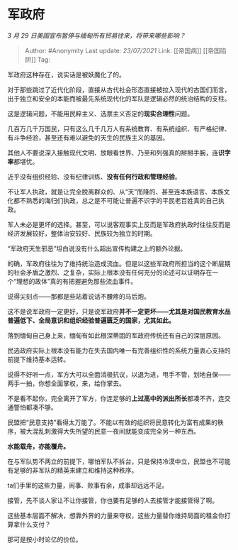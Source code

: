# 军政府
*3 月 29 日美国宣布暂停与缅甸所有贸易往来，将带来哪些影响？*

> Author: #Anonymity
> Last update: *23/07/2021*
> Link: [[帝国病]] [[帝国陷阱]]
> Tag:

军政府这种存在，说实话是被妖魔化了的。

对于那些跳过了近代化阶段，直接从古代社会形态直接被拉入现代的古国们而言，出于独立和安全的本能而被最先系统现代化的军队是逻辑必然的统治结构的支柱。

这是逻辑问题，不能用民粹主义、选票主义否定的**现实合理性**问题。

几百万几千万国民，只有这么几千几万人有系统教育、有系统组织、有严格纪律、有斗争经验，甚至还有难以避免的天生的民族主义的基因。

其他人不要说深入接触现代文明、放眼看世界、乃至和列强真的掰掰手腕，连**识字率**都堪忧。

近乎没有组织经验、没有纪律训练、**没有任何行政和管理经验**。

不让军人执政，就是让完全脱离群众的、从“天”而降的、甚至连本族语言、本族文化都不熟悉的海归们执政，总之是不可能让普遍不识字的平民老百姓真的自己执政。

军人未必是更坏的选择。甚至，可以说客观事实上反而是军政府执政时往往反而是经济发展较好，整体治安较好、民族较为独立的时期。

“军政府天生邪恶”坦白说没有什么超出宣传构建之上的额外论据。

的确，军政府往往为了维持统治造成流血。但是以这些军政府所担当的这个断层期的社会矛盾之激烈、之复杂，实际上根本没有任何充分的论述可以证明存在一个“理想的政体”真的有把握避免那些流血事件。

说得尖刻点——那都是些站着说话不腰疼的马后炮。

这不是说军政府一定更好，只是说军政府**并不一定更坏——尤其是对国民教育水品普遍低下、全局意识和组织经验普遍匮乏的国家，尤其如此。**

落到缅甸自己身上来，缅甸有如此根深蒂固的军政府传统还有自己的深层原因。

民选政府实际上根本没有能力在失去国内唯一有完善组织性的系统力量衷心支持的前提下维持基本运转。

说得不好听一点，军方大可以全面消极抗议，以退为进，甩手不管，划地自保——两手一拍，你想全面掌权，来，给你掌去。

不是看不起你，完全离开了军方，你连足够的**上过高中的派出所长**都凑不齐，连交通警怕都凑不够。

民盟把“民意支持”看得太万能了。不能以有效的组织将民意转化为富有成果的秩序，被大混乱刺激得大失所望的民意一夜间就能变成完全另一种东西。

**水能载舟，亦能覆舟。**

在与军队势不两立的前提下，哪怕军队不拆台，只是保持冷漠中立，民盟也不可能有足够的非军队的精英来建立和维持这种秩序。

ta们手里的这些力量，闹事、败事有余，成事却远远不足。

接管，先不谈人家让不让你接管，你也要有足够的人去接管才能接管得了啊。

这些基本层面不解决，想靠外界的力量来夺权，这些力量替你维持局面的租金你打算拿什么支付？

那可是按小时论亿的价位。
